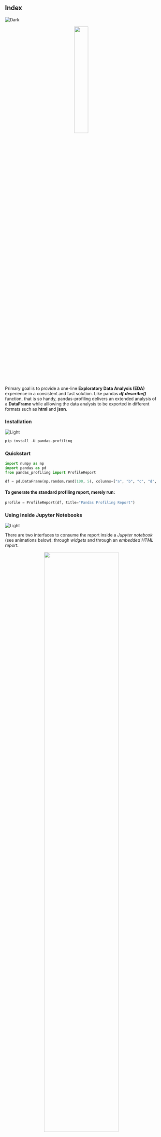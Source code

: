 ## Index
![Dark](https://user-images.githubusercontent.com/12748752/126914729-75e0fed5-fdaa-4216-81c8-719340e80694.png)



<p align="center"> <img src="https://ydataai.github.io/pandas-profiling/docs/assets/logo_header.png" width=30%/>
</p>

Primary goal is to provide a one-line **Exploratory Data Analysis (EDA)** experience in a consistent and fast solution. Like pandas **_df.describe()_** function, that is so handy, pandas-profiling delivers an extended analysis of a **DataFrame** while alllowing the data analysis to be exported in different formats such as **html** and **json**.

### Installation
![Light](https://user-images.githubusercontent.com/12748752/126914730-b5b13ba9-4d20-4ebf-b0ed-231af4c8b984.png)

```Python
pip install -U pandas-profiling
```

### Quickstart
```Python
import numpy as np
import pandas as pd
from pandas_profiling import ProfileReport

df = pd.DataFrame(np.random.rand(100, 5), columns=["a", "b", "c", "d", "e"])
```
#### To generate the standard profiling report, merely run:

```Python
profile = ProfileReport(df, title="Pandas Profiling Report")
```

### Using inside Jupyter Notebooks
![Light](https://user-images.githubusercontent.com/12748752/126914730-b5b13ba9-4d20-4ebf-b0ed-231af4c8b984.png)

There are two interfaces to consume the report inside a _Jupyter notebook_ (see animations below): through _widgets_ and through an _embedded HTML report_.


<p align="center"> <img src="https://pandas-profiling.ydata.ai/docs/master/_images/widgets.gif" width=70%/>
</p>

This is achieved by simply displaying the report as a set of widgets. In a Jupyter Notebook, run:

```Python
profile.to_widgets()
```

The HTML report can be directly embedded in a cell in a similar fashion:

```Python
profile.to_notebook_iframe()
```


## Exporting the report to a file
To generate a HTML report file, save the ProfileReport to an object and use the to_file() function:

```Python
profile.to_file("your_report.html")
```

Alternatively, the report’s data can be obtained as a JSON file:

```Python
# As a JSON string
json_data = profile.to_json()
# As a file
profile.to_file("your_report.json")
```









## Reference
![Dark](https://user-images.githubusercontent.com/12748752/126914729-75e0fed5-fdaa-4216-81c8-719340e80694.png)
* [Doc](https://pandas-profiling.ydata.ai/docs/master/pages/getting_started/overview.html#key-features)
